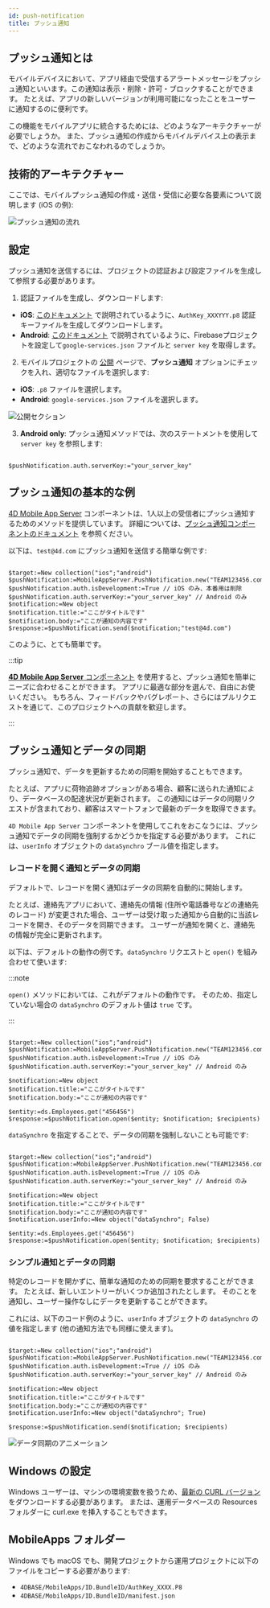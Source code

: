 ```yaml
---
id: push-notification
title: プッシュ通知
---
```



## プッシュ通知とは

モバイルデバイスにおいて、アプリ経由で受信するアラートメッセージをプッシュ通知といいます。この通知は表示・削除・許可・ブロックすることができます。 たとえば、アプリの新しいバージョンが利用可能になったことをユーザーに通知するのに便利です。

この機能をモバイルアプリに統合するためには、どのようなアーキテクチャーが必要でしょうか。 また、プッシュ通知の作成からモバイルデバイス上の表示まで、どのような流れでおこなわれるのでしょうか。

## 技術的アーキテクチャー

ここでは、モバイルプッシュ通知の作成・送信・受信に必要な各要素について説明します (iOS の例):

![プッシュ通知の流れ](img/4D-for-ios-push-notification.png)

## 設定

プッシュ通知を送信するには、プロジェクトの認証および設定ファイルを生成して参照する必要があります。

1. 認証ファイルを生成し、ダウンロードします:

- **iOS**: [このドキュメント](https://github.com/4d-for-ios/4D-Mobile-App-Server/blob/master/Documentation/Generate_p8.md) で説明されているように、`AuthKey_XXXYYY.p8` 認証キーファイルを生成してダウンロードします。
- **Android**: [このドキュメント](https://github.com/4d/4D-Mobile-App-Server/blob/main/Documentation/Conf_firebase.md) で説明されているように、Firebaseプロジェクトを設定して`google-services.json` ファイルと `server key` を取得します。

2. モバイルプロジェクトの [公開](../project-definition/publishing) ページで、**プッシュ通知** オプションにチェックを入れ、適切なファイルを選択します:

- **iOS**: `.p8` ファイルを選択します。
- **Android**: `google-services.json` ファイルを選択します。

![公開セクション](img/push-notification-publishing-section.png)


3. **Android only**: プッシュ通知メソッドでは、次のステートメントを使用して `server key` を参照します:

```4d

$pushNotification.auth.serverKey:="your_server_key"

```



## プッシュ通知の基本的な例

[4D Mobile App Server](https://github.com/4d/4D-Mobile-App-Server/tree/main) コンポーネントは、1人以上の受信者にプッシュ通知するためのメソッドを提供しています。 詳細については、[プッシュ通知コンポーネントのドキュメント](https://github.com/4d/4D-Mobile-App-Server/blob/main/Documentation/Classes/PushNotification.md) を参照ください。

以下は、`test@4d.com` にプッシュ通知を送信する簡単な例です:

```4d

$target:=New collection("ios";"android")
$pushNotification:=MobileAppServer.PushNotification.new("TEAM123456.com.sample.myappname";$target)
$pushNotification.auth.isDevelopment:=True // iOS のみ、本番用は削除
$pushNotification.auth.serverKey:="your_server_key" // Android のみ
$notification:=New object 
$notification.title:="ここがタイトルです" 
$notification.body:="ここが通知の内容です" 
$response:=$pushNotification.send($notification;"test@4d.com")

```

このように、とても簡単です。

:::tip

[**4D Mobile App Server** コンポーネント](https://github.com/4d/4D-Mobile-App-Server/blob/main/Documentation/Classes/PushNotification.md) を使用すると、プッシュ通知を簡単にニーズに合わせることができます。 アプリに最適な部分を選んで、自由にお使いください。 もちろん、フィードバックやバグレポート、さらにはプルリクエストを通じて、このプロジェクトへの貢献を歓迎します。

:::

## プッシュ通知とデータの同期

プッシュ通知で、データを更新するための同期を開始することもできます。

たとえば、アプリに荷物追跡オプションがある場合、顧客に送られた通知により、データベースの配達状況が更新されます。 この通知にはデータの同期リクエストが含まれており、顧客はスマートフォンで最新のデータを取得できます。

`4D Mobile App Server` コンポーネントを使用してこれをおこなうには、プッシュ通知でデータの同期を強制するかどうかを指定する必要があります。 これには、`userInfo` オブジェクトの `dataSynchro` ブール値を指定します。

### レコードを開く通知とデータの同期

デフォルトで、レコードを開く通知はデータの同期を自動的に開始します。

たとえば、連絡先アプリにおいて、連絡先の情報 (住所や電話番号などの連絡先のレコード) が変更された場合、ユーザーは受け取った通知から自動的に当該レコードを開き、そのデータを同期できます。 ユーザーが通知を開くと、連絡先の情報が完全に更新されます。

以下は、デフォルトの動作の例です。`dataSynchro` リクエストと `open()` を組み合わせて使います:

:::note

`open()` メソッドにおいては、これがデフォルトの動作です。 そのため、指定していない場合の `dataSynchro` のデフォルト値は `true` です。

:::

```4d

$target:=New collection("ios";"android")
$pushNotification:=MobileAppServer.PushNotification.new("TEAM123456.com.sample.myappname";$target)
$pushNotification.auth.isDevelopment:=True // iOS のみ
$pushNotification.auth.serverKey:="your_server_key" // Android のみ

$notification:=New object
$notification.title:="ここがタイトルです" 
$notification.body:="ここが通知の内容です" 

$entity:=ds.Employees.get("456456")
$response:=$pushNotification.open($entity; $notification; $recipients)

```

`dataSynchro` を指定することで、データの同期を強制しないことも可能です:

```4d

$target:=New collection("ios";"android")
$pushNotification:=MobileAppServer.PushNotification.new("TEAM123456.com.sample.myappname";$target)
$pushNotification.auth.isDevelopment:=True // iOS のみ
$pushNotification.auth.serverKey:="your_server_key" // Android のみ

$notification:=New object
$notification.title:="ここがタイトルです" 
$notification.body:="ここが通知の内容です" 
$notification.userInfo:=New object("dataSynchro"; False)

$entity:=ds.Employees.get("456456")
$response:=$pushNotification.open($entity; $notification; $recipients)

```

### シンプル通知とデータの同期

特定のレコードを開かずに、簡単な通知のための同期を要求することができます。 たとえば、新しいエントリーがいくつか追加されたとします。 そのことを通知し、ユーザー操作なしにデータを更新することができます。

これには、以下のコード例のように、`userInfo` オブジェクトの `dataSynchro` の値を指定します (他の通知方法でも同様に使えます)。

```4d

$target:=New collection("ios";"android")
$pushNotification:=MobileAppServer.PushNotification.new("TEAM123456.com.sample.myappname";$target)
$pushNotification.auth.isDevelopment:=True // iOS のみ
$pushNotification.auth.serverKey:="your_server_key" // Android のみ

$notification:=New object
$notification.title:="ここがタイトルです" 
$notification.body:="ここが通知の内容です" 
$notification.userInfo:=New object("dataSynchro"; True)

$response:=$pushNotification.send($notification; $recipients)

```
![データ同期のアニメーション](img/pushandSynchro.gif)

## Windows の設定

Windows ユーザーは、マシンの環境変数を扱うため、[最新の CURL バージョン](https://curl.se/download.html) をダウンロードする必要があります。 または、運用データベースの Resources フォルダーに curl.exe を挿入することもできます。

## MobileApps フォルダー

Windows でも macOS でも、開発プロジェクトから運用プロジェクトに以下のファイルをコピーする必要があります:

- `4DBASE/MobileApps/ID.BundleID/AuthKey_XXXX.P8`
- `4DBASE/MobileApps/ID.BundleID/manifest.json`


